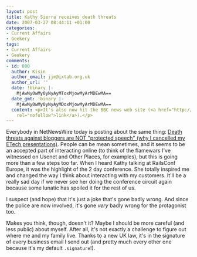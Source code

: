 ```yaml
---
layout: post
title: Kathy Sierra receives death threats
date: 2007-03-27 08:44:11 +01:00
categories:
- Current Affairs
- Geekery
tags:
- Current Affairs
- Geekery
comments:
- id: 800
  author: Kisin
  author_email: jjm@ixtab.org.uk
  author_url: ''
  date: !binary |-
    MjAwNy0wMy0yNyAyMToxMjowMyArMDEwMA==
  date_gmt: !binary |-
    MjAwNy0wMy0yNyAyMDoxMjowMyArMDEwMA==
  content: <p>It's also now hit the BBC news web site (<a href="http://news.bbc.co.uk/go/rss/-/1/hi/technology/6499095.stm"
    rel="nofollow">link</a>).</p>
---
```

Everybody in NetNewsWire today is posting about the same thing: [Death threats against bloggers are NOT "protected speech" (why I cancelled my ETech presentations)](http://headrush.typepad.com/creating_passionate_users/2007/03/as_i_type_this_.html).  People can be mean sometimes, and it seems to be an accepted part of interacting online (to think of the flamewars I've witnessed on Usenet and Other Places, for examples), but this is going more than a few steps too far.  When I heard Kathy talking at RailsConf Europe, it was the highlight of the 2 day conference.  She totally inspired me and changed the way I think about interacting with my customers.  It'll be a really sad day if we never see her doing the conference circuit again because some lunatic has spoiled it for the rest of us.

I suspect (and hope) that it's just a joke that's gone badly wrong.  And since the police are now involved, it's gone *very* badly wrong for the protagonist too.

Makes you think, though, doesn't it?  Maybe I should be more careful (and less public) about myself.  After all, it's not exactly a challenge to figure out where me and my family live.  Thanks to a new UK law, it's in the signature of every business email I send out (and pretty much every other one because it's my default `.signature`!).
